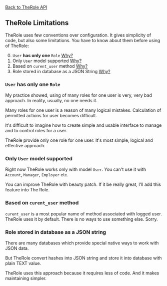 <a href="https://github.com/TheRole/the_role_api">Back to TheRole API</a>

## TheRole Limitations

TheRole uses few conventions over configuration.
It gives simplicity of code, but also some limitations.
You have to know about them before using of TheRole:

0. `User` **has only one** `Role`           <a href="https://github.com/TheRole/the_role_api/blob/master/docs/Limitations.md#user-has-only-one-role">Why?</a>
0. Only `User` model supported              <a href="https://github.com/TheRole/the_role_api/blob/master/docs/Limitations.md#only-user-model-supported">Why?</a>
0. Based on `curent_user` method            <a href="https://github.com/TheRole/the_role_api/blob/master/docs/Limitations.md#based-on-curent_user-method">Why?</a>
0. Role stored in database as a JSON String <a href="https://github.com/TheRole/the_role_api/blob/master/docs/Limitations.md#role-stored-in-database-as-a-json-string">Why?</a>

### `User` **has only one** `Role`

My practice showed, using of many roles for one user is very, very bad approach. In reality, usually, no one needs it.

Many roles for one user is a reason of many logical mistakes. Calculation of permitted actions for user becomes difficult.

It's difficult to imagine how to create simple and usable interface to manage and to control roles for a user.

TheRole provide only one role for one user. It's most simple, logical and effective approach.

### Only `User` model supported

Right now TheRole works only with model `User`.
You can't use it with `Account`, `Manager`, `Employer` etc.

You can improve TheRole with beauty patch.
If it be really great, I'll add this feature into The Role.

### Based on `curent_user` method

`curent_user` is a most popular name of method associated with logged user. TheRole uses it by default.
There is no ways to use something else. Sorry.

### Role stored in database as a JSON string

There are many databases which provide special native ways to work with JSON data.

But TheRole convert hashes into JSON string and store it into database with plain TEXT value.

TheRole uses this approach because it requires less of code. And it makes maintaining simpler.
